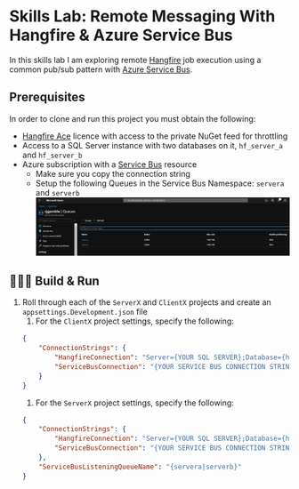 # Skills Lab: Remote Messaging With Hangfire & Azure Service Bus

In this skills lab I am exploring remote [Hangfire](https://docs.hangfire.io/en/latest/) job execution using a common pub/sub pattern with [Azure Service Bus](https://docs.microsoft.com/en-us/azure/service-bus-messaging/service-bus-messaging-overview).

## Prerequisites

In order to clone and run this project you must obtain the following:
* [Hangfire Ace](https://www.hangfire.io/ace/) licence with access to the private NuGet feed for throttling
* Access to a SQL Server instance with two databases on it, `hf_server_a` and `hf_server_b`
* Azure subscription with a [Service Bus](https://docs.microsoft.com/en-us/azure/service-bus-messaging/service-bus-messaging-overview) resource 
    * Make sure you copy the connection string
    * Setup the following Queues in the Service Bus Namespace: `servera` and `serverb`   
    ![Queues](./documentation-assets/service-bus-queues.png)

## 🚧👷‍♂️ Build & Run

1. Roll through each of the `ServerX` and `ClientX` projects and create an `appsettings.Development.json` file
    1. For the `ClientX` project settings, specify the following:   
    ```json
    {
        "ConnectionStrings": {
            "HangfireConnection": "Server={YOUR SQL SERVER};Database={hf_server_a|hf_server_b};Trusted_Connection=True;",
            "ServiceBusConnection": "{YOUR SERVICE BUS CONNECTION STRING}"
	    }
    }
    ```
    1. For the `ServerX` project settings, specify the following:   
    ```json
    {
        "ConnectionStrings": {
            "HangfireConnection": "Server={YOUR SQL SERVER};Database={hf_server_a|hf_server_b};Trusted_Connection=True;",
            "ServiceBusConnection": "{YOUR SERVICE BUS CONNECTION STRING}"
        },
        "ServiceBusListeningQueueName": "{servera|serverb}"
    }
    ```